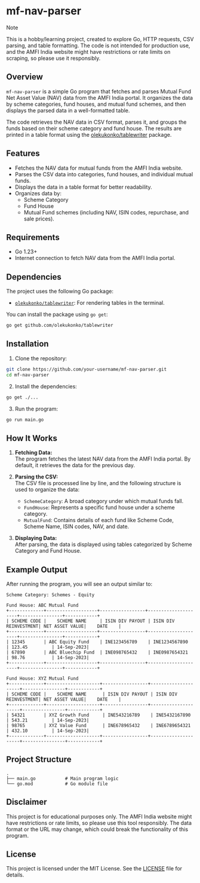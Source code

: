# mf-nav-parser

> [!NOTE]  
> This is a hobby/learning project, created to explore Go, HTTP requests, CSV parsing, and table formatting. The code is not intended for production use, and the AMFI India website might have restrictions or rate limits on scraping, so please use it responsibly.

## Overview

`mf-nav-parser` is a simple Go program that fetches and parses Mutual Fund Net Asset Value (NAV) data from the AMFI India portal. It organizes the data by scheme categories, fund houses, and mutual fund schemes, and then displays the parsed data in a well-formatted table.

The code retrieves the NAV data in CSV format, parses it, and groups the funds based on their scheme category and fund house. The results are printed in a table format using the [olekukonko/tablewriter](https://github.com/olekukonko/tablewriter) package.

## Features

- Fetches the NAV data for mutual funds from the AMFI India website.
- Parses the CSV data into categories, fund houses, and individual mutual funds.
- Displays the data in a table format for better readability.
- Organizes data by:
  - Scheme Category
  - Fund House
  - Mutual Fund schemes (including NAV, ISIN codes, repurchase, and sale prices).

## Requirements

- Go 1.23+ 
- Internet connection to fetch NAV data from the AMFI India portal.

## Dependencies

The project uses the following Go package:

- [`olekukonko/tablewriter`](https://github.com/olekukonko/tablewriter): For rendering tables in the terminal.

You can install the package using `go get`:

```bash
go get github.com/olekukonko/tablewriter
```

## Installation

1. Clone the repository:

```bash
git clone https://github.com/your-username/mf-nav-parser.git
cd mf-nav-parser
```

2. Install the dependencies:

```bash
go get ./...
```

3. Run the program:

```bash
go run main.go
```

## How It Works

1. **Fetching Data:**  
   The program fetches the latest NAV data from the AMFI India portal. By default, it retrieves the data for the previous day.
   
2. **Parsing the CSV:**  
   The CSV file is processed line by line, and the following structure is used to organize the data:
   
   - `SchemeCategory`: A broad category under which mutual funds fall.
   - `FundHouse`: Represents a specific fund house under a scheme category.
   - `MutualFund`: Contains details of each fund like Scheme Code, Scheme Name, ISIN codes, NAV, and date.

3. **Displaying Data:**  
   After parsing, the data is displayed using tables categorized by Scheme Category and Fund House.

## Example Output

After running the program, you will see an output similar to:

```
Scheme Category: Schemes - Equity

Fund House: ABC Mutual Fund
+-------------+-------------------+-----------------+---------------------+----------------+------------+
| SCHEME CODE |    SCHEME NAME     | ISIN DIV PAYOUT | ISIN DIV REINVESTMENT| NET ASSET VALUE|    DATE    |
+-------------+-------------------+-----------------+---------------------+----------------+------------+
| 12345       | ABC Equity Fund    | INE123456789    | INE1234567890        | 123.45         | 14-Sep-2023|
| 67890       | ABC Bluechip Fund  | INE098765432    | INE0987654321        | 98.76          | 14-Sep-2023|
+-------------+-------------------+-----------------+---------------------+----------------+------------+

Fund House: XYZ Mutual Fund
+-------------+--------------------+-----------------+---------------------+----------------+------------+
| SCHEME CODE |    SCHEME NAME      | ISIN DIV PAYOUT | ISIN DIV REINVESTMENT| NET ASSET VALUE|    DATE    |
+-------------+--------------------+-----------------+---------------------+----------------+------------+
| 54321       | XYZ Growth Fund     | INE543216789    | INE5432167890        | 543.21         | 14-Sep-2023|
| 98765       | XYZ Value Fund      | INE678965432    | INE6789654321        | 432.10         | 14-Sep-2023|
+-------------+--------------------+-----------------+---------------------+----------------+------------+
```

## Project Structure

```
.
├── main.go           # Main program logic
└── go.mod            # Go module file
```

## Disclaimer

This project is for educational purposes only. The AMFI India website might have restrictions or rate limits, so please use this tool responsibly. The data format or the URL may change, which could break the functionality of this program.

## License

This project is licensed under the MIT License. See the [LICENSE](LICENSE) file for details.

